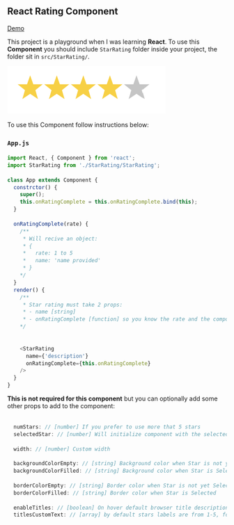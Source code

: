 ## React Rating Component

[Demo](https://filip-vartolomei.github.io/star-rating-react/)

This project is a playground when I was learning **React**.
To use this **Component** you should include `StarRating` folder inside your project, the folder sit in `src/StarRating/`.

![star-rating-component-preview](https://github.com/filip-vartolomei/star-rating-react/blob/master/star-rating-comonent-preview.png)


To use this Component follow instructions below:

### `App.js`

```js
import React, { Component } from 'react';
import StarRating from './StarRating/StarRating';

class App extends Component {
  constrctor() {
    super();
    this.onRatingComplete = this.onRatingComplete.bind(this);
  }

  onRatingComplete(rate) {
    /**
     * Will recive an object:
     * {
     *   rate: 1 to 5 
     *   name: 'name provided'
     * }
    */
  }
  render() {
    /**
     * Star rating must take 2 props:
     * - name [string]
     * - onRatingComplete [function] so you know the rate and the component group
    */
    

    <StarRating
      name={'description'}
      onRatingComplete={this.onRatingComplete}
    />
  }
}
```

**This is not required for this component** but you can optionally add some other props to add to the component:

```js

  numStars: // [number] If you prefer to use more that 5 stars
  selectedStar: // [number] Will initialize component with the selected star

  width: // [number] Custom width

  backgroundColorEmpty: // [string] Background color when Star is not yet Selected
  backgroundColorFilled: // [string] Background color when Star is Selected

  borderColorEmpty: // [string] Border color when Star is not yet Selected
  borderColorFilled: // [string] Border color when Star is Selected

  enableTitles: // [boolean] On hover default browser title description
  titlesCustomText: // [array] by default stars labels are from 1-5, for custom ones, provide an array like: ['one', 'two'.....]

```
